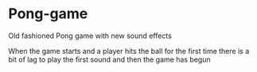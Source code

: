 # Pong-game
Old fashioned Pong game with new sound effects



When the game starts and a player hits the ball for the first time there is a bit of lag to play the first sound and then the game has begun
